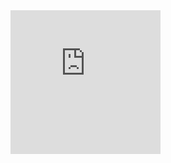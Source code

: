 <iframe src="https://hackerrank-badge.herokuapp.com/surdarla?s=1" style="border: 0; height: 230px; width: 240px; overflow:hidden;" scrolling="no" frameBorder="0"></iframe>